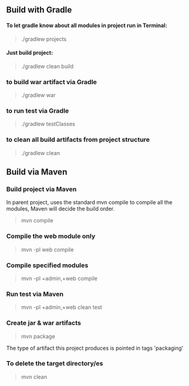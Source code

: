 ## Build with Gradle

#### To let gradle know about all modules in project run in Terminal:
> ./gradlew projects
#### Just build project:
> ./gradlew clean build

### to build war artifact via Gradle
> ./gradlew war

### to run test via Gradle
> ./gradlew testClasses

### to clean all build artifacts from project structure
> ./gradlew clean


## Build via Maven

### Build project via Maven
In parent project, uses the standard mvn compile to compile all the modules, Maven will decide the build order.
> mvn compile

### Compile the web module only
> mvn -pl web compile

### Compile specified modules
> mvn -pl +admin,+web compile

### Run test via Maven
> mvn -pl +admin,+web clean test

### Create jar & war artifacts 
> mvn package

The type of artifact this project produces is pointed in tags 'packaging'

### To delete the target directory/es
> mvn clean
